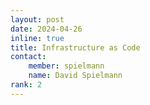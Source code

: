 ```yaml
---
layout: post
date: 2024-04-26
inline: true
title: Infrastructure as Code
contact:
    member: spielmann
    name: David Spielmann
rank: 2
---
```

